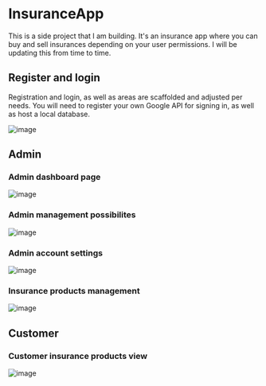 # InsuranceApp
 
This is a side project that I am building. It's an insurance app where you can buy and sell insurances depending on your user permissions. I will be updating this from time to time.

## Register and login

Registration and login, as well as areas are scaffolded and adjusted per needs. You will need to register your own Google API for signing in, as well as host a local database.

![image](https://github.com/thedevkristaps/InsuranceApp/assets/160219564/0fa1802a-c864-4ffc-abc1-da27122937e6)

## Admin

### Admin dashboard page

![image](https://github.com/thedevkristaps/InsuranceApp/assets/160219564/f20a247c-3587-4d90-accd-757dacba5653)

### Admin management possibilites

![image](https://github.com/thedevkristaps/InsuranceApp/assets/160219564/1a8e3d2d-b7a2-4201-b9a2-ea24e70e269c)

### Admin account settings

![image](https://github.com/thedevkristaps/InsuranceApp/assets/160219564/10444f95-c33b-46b4-b36c-3061133b475f)

### Insurance products management

![image](https://github.com/thedevkristaps/InsuranceApp/assets/160219564/f4e7128e-11a7-40a4-98f4-7e5aee062489)

## Customer

### Customer insurance products view

![image](https://github.com/thedevkristaps/InsuranceApp/assets/160219564/d5cd0ad8-4e44-4207-819c-835584dcbe98)
